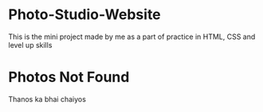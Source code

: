 # Photo-Studio-Website
This is the mini project made by me as a part of practice in HTML, CSS and level up skills

# Photos Not Found
Thanos ka bhai chaiyos